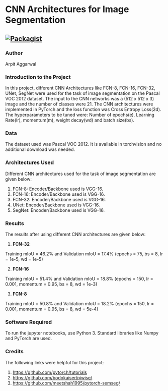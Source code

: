 # CNN Architectures for Image Segmentation

[![Packagist](https://img.shields.io/packagist/l/doctrine/orm.svg)](LICENSE.md)
---


### Author
Arpit Aggarwal


### Introduction to the Project
In this project, different CNN Architectures like FCN-8, FCN-16, FCN-32, UNet, SegNet were used for the task of image segmentation on the Pascal VOC 2012 dataset. The input to the CNN networks was a (512 x 512 x 3) image and the number of classes were 21. The CNN architectures were implemented in PyTorch and the loss function was Cross Entropy Loss(2d). The hyperparameters to be tuned were: Number of epochs(e), Learning Rate(lr), momentum(m), weight decay(wd) and batch size(bs). 


### Data
The dataset used was Pascal VOC 2012. It is available in torchvision and no additional download was needed.


### Architectures Used
Different CNN architectures used for the task of image segmentation are given below:

1. FCN-8: Encoder/Backbone used is VGG-16.
2. FCN-16: Encoder/Backbone used is VGG-16.
3. FCN-32: Encoder/Backbone used is VGG-16.
4. UNet: Encoder/Backbone used is VGG-16.
5. SegNet: Encoder/Backbone used is VGG-16.


### Results
The results after using different CNN architectures are given below:

1. <b>FCN-32</b><br>

Training mIoU = 46.2% and Validation mIoU = 17.4% (epochs = 75, bs = 8, lr = 1e-5, wd = 1e-5)


2. <b>FCN-16</b><br>

Training mIoU = 51.4% and Validation mIoU = 18.8% (epochs = 150, lr = 0.001, momentum = 0.95, bs = 8, wd = 1e-3)


3. <b>FCN-8</b><br>

Training mIoU = 50.8% and Validation mIoU = 18.2% (epochs = 150, lr = 0.001, momentum = 0.95, bs = 8, wd = 5e-4)


### Software Required
To run the jupyter notebooks, use Python 3. Standard libraries like Numpy and PyTorch are used.


### Credits
The following links were helpful for this project:
1. https://github.com/pytorch/tutorials
2. https://github.com/bodokaiser/piwise/
3. https://github.com/meetshah1995/pytorch-semseg/
